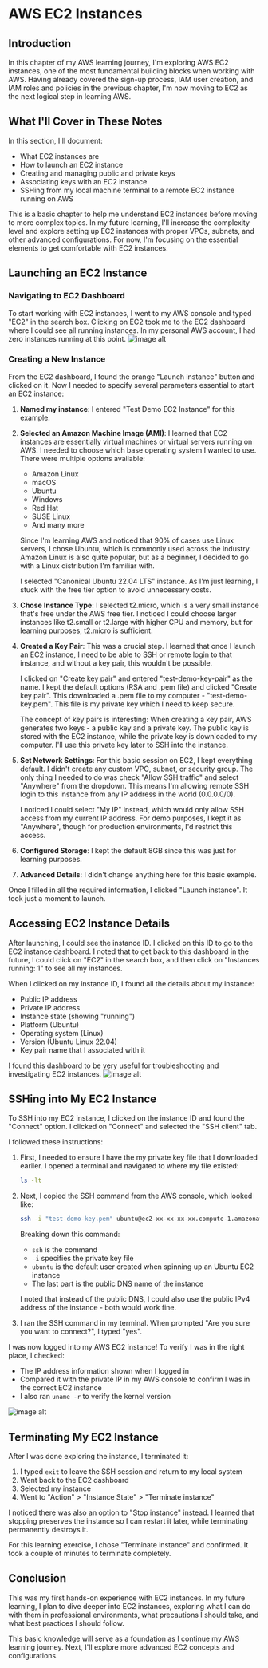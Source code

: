 # AWS EC2 Instances

## Introduction
In this chapter of my AWS learning journey, I'm exploring AWS EC2 instances, one of the most fundamental building blocks when working with AWS. Having already covered the sign-up process, IAM user creation, and IAM roles and policies in the previous chapter, I'm now moving to EC2 as the next logical step in learning AWS.

## What I'll Cover in These Notes
In this section, I'll document:
- What EC2 instances are
- How to launch an EC2 instance
- Creating and managing public and private keys
- Associating keys with an EC2 instance
- SSHing from my local machine terminal to a remote EC2 instance running on AWS

This is a basic chapter to help me understand EC2 instances before moving to more complex topics. In my future learning, I'll increase the complexity level and explore setting up EC2 instances with proper VPCs, subnets, and other advanced configurations. For now, I'm focusing on the essential elements to get comfortable with EC2 instances.

## Launching an EC2 Instance

### Navigating to EC2 Dashboard
To start working with EC2 instances, I went to my AWS console and typed "EC2" in the search box. Clicking on EC2 took me to the EC2 dashboard where I could see all running instances. In my personal AWS account, I had zero instances running at this point.
![image alt](https://github.com/FeEgyir/Understanding-AWS-Services/blob/9c4efd25ecfb095f9c29cd07242587a1dfaf9d16/Amazon%20EC2/Launch%20and%20SSH%20into%20an%20EC2%20Instance/images/Instance.png)

### Creating a New Instance
From the EC2 dashboard, I found the orange "Launch instance" button and clicked on it. Now I needed to specify several parameters essential to start an EC2 instance:

1. **Named my instance**: I entered "Test Demo EC2 Instance" for this example.

2. **Selected an Amazon Machine Image (AMI)**:
   I learned that EC2 instances are essentially virtual machines or virtual servers running on AWS. I needed to choose which base operating system I wanted to use. There were multiple options available:
   - Amazon Linux
   - macOS
   - Ubuntu
   - Windows
   - Red Hat
   - SUSE Linux
   - And many more

   Since I'm learning AWS and noticed that 90% of cases use Linux servers, I chose Ubuntu, which is commonly used across the industry. Amazon Linux is also quite popular, but as a beginner, I decided to go with a Linux distribution I'm familiar with.

   I selected "Canonical Ubuntu 22.04 LTS" instance. As I'm just learning, I stuck with the free tier option to avoid unnecessary costs.

3. **Chose Instance Type**:
   I selected t2.micro, which is a very small instance that's free under the AWS free tier. I noticed I could choose larger instances like t2.small or t2.large with higher CPU and memory, but for learning purposes, t2.micro is sufficient.

4. **Created a Key Pair**:
   This was a crucial step. I learned that once I launch an EC2 instance, I need to be able to SSH or remote login to that instance, and without a key pair, this wouldn't be possible.

   I clicked on "Create key pair" and entered "test-demo-key-pair" as the name. I kept the default options (RSA and .pem file) and clicked "Create key pair". This downloaded a .pem file to my computer - "test-demo-key.pem". This file is my private key which I need to keep secure.

   The concept of key pairs is interesting: When creating a key pair, AWS generates two keys - a public key and a private key. The public key is stored with the EC2 instance, while the private key is downloaded to my computer. I'll use this private key later to SSH into the instance.

5. **Set Network Settings**:
   For this basic session on EC2, I kept everything default. I didn't create any custom VPC, subnet, or security group. 
   The only thing I needed to do was check "Allow SSH traffic" and select "Anywhere" from the dropdown. This means I'm allowing remote SSH login to this instance from any IP address in the world (0.0.0.0/0).

   I noticed I could select "My IP" instead, which would only allow SSH access from my current IP address. For demo purposes, I kept it as "Anywhere", though for production environments, I'd restrict this access.

7. **Configured Storage**:
   I kept the default 8GB since this was just for learning purposes.

8. **Advanced Details**:
   I didn't change anything here for this basic example.

Once I filled in all the required information, I clicked "Launch instance". It took just a moment to launch.

## Accessing EC2 Instance Details

After launching, I could see the instance ID. I clicked on this ID to go to the EC2 instance dashboard. I noted that to get back to this dashboard in the future, I could click on "EC2" in the search box, and then click on "Instances running: 1" to see all my instances.

When I clicked on my instance ID, I found all the details about my instance:
- Public IP address
- Private IP address
- Instance state (showing "running")
- Platform (Ubuntu)
- Operating system (Linux)
- Version (Ubuntu Linux 22.04)
- Key pair name that I associated with it

I found this dashboard to be very useful for troubleshooting and investigating EC2 instances.
![image alt](https://github.com/FeEgyir/Understanding-AWS-Services/blob/85d59cc1886aa22f079f4f3d0529fc40977e7a59/Amazon%20EC2/Launch%20and%20SSH%20into%20an%20EC2%20Instance/images/lanuched.png)

## SSHing into My EC2 Instance

To SSH into my EC2 instance, I clicked on the instance ID and found the "Connect" option. I clicked on "Connect" and selected the "SSH client" tab.

I followed these instructions:

1. First, I needed to ensure I have the my private key file that I downloaded earlier. I opened a terminal and navigated to where my file existed:

   ```bash
   ls -lt
   ```

2. Next, I copied the SSH command from the AWS console, which looked like:

   ```bash
   ssh -i "test-demo-key.pem" ubuntu@ec2-xx-xx-xx-xx.compute-1.amazonaws.com
   ```

   Breaking down this command:
   - `ssh` is the command
   - `-i` specifies the private key file
   - `ubuntu` is the default user created when spinning up an Ubuntu EC2 instance
   - The last part is the public DNS name of the instance

   I noted that instead of the public DNS, I could also use the public IPv4 address of the instance - both would work fine.

3. I ran the SSH command in my terminal. When prompted "Are you sure you want to connect?", I typed "yes".

I was now logged into my AWS EC2 instance! To verify I was in the right place, I checked:

- The IP address information shown when I logged in
- Compared it with the private IP in my AWS console to confirm I was in the correct EC2 instance
- I also ran `uname -r` to verify the kernel version

![image alt](https://github.com/FeEgyir/Understanding-AWS-Services/blob/2eff01d59fbbae917aa54a326e25e51f8331adc3/Amazon%20EC2/Launch%20and%20SSH%20into%20an%20EC2%20Instance/images/kernel.png)

## Terminating My EC2 Instance

After I was done exploring the instance, I terminated it:

1. I typed `exit` to leave the SSH session and return to my local system
2. Went back to the EC2 dashboard
3. Selected my instance
4. Went to "Action" > "Instance State" > "Terminate instance"

I noticed there was also an option to "Stop instance" instead. I learned that stopping preserves the instance so I can restart it later, while terminating permanently destroys it.

For this learning exercise, I chose "Terminate instance" and confirmed. It took a couple of minutes to terminate completely.

## Conclusion

This was my first hands-on experience with EC2 instances. In my future learning, I plan to dive deeper into EC2 instances, exploring what I can do with them in professional environments, what precautions I should take, and what best practices I should follow.

This basic knowledge will serve as a foundation as I continue my AWS learning journey. Next, I'll explore more advanced EC2 concepts and configurations.
